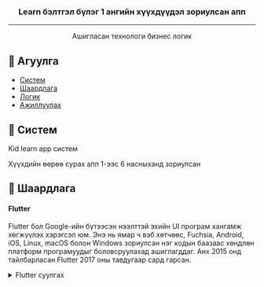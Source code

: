 <h3 align="center">Learn бэлтгэл бүлэг 1 ангийн хүүхдүүдэл зориулсан апп</h3>

---

<p align="center">Ашигласан технологи бизнес логик<br></p>

## 📝 Агуулга

- [Систем](#about)
- [Шаардлага](#getting_started)
- [Логик](#logic)
- [Ажиллуулах](#run)

## 🧐 Систем <a name = "about"></a>

Kid learn app систем

Хүүхдийн өөрөө сурах апп 1-ээс 6 насныханд зориулсан

## 🏁 Шаардлага <a name = "getting_started"></a>

#### Flutter

Flutter бол Google-ийн бүтээсэн нээлттэй эхийн UI програм хангамж хөгжүүлэх хэрэгсэл юм. Энэ нь ямар ч вэб хөтчөөс, Fuchsia, Android, iOS, Linux, macOS болон Windows зориулсан нэг кодын баазаас хөндлөн платформ програмуудыг боловсруулахад ашиглагддаг. Анх 2015 онд тайлбарласан  Flutter 2017 оны тавдугаар сард гарсан.


<details>
<summary>Flutter суулгах</summary>

Хамгийн эхлээд dart-sdk суулгах ёстойг анхаарна уу.

#### Macos



```sh
brew install dart-sdk
```
